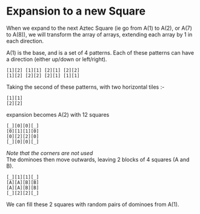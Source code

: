 # Expansion to a new Square
When we expand to the next Aztec Square (ie go from A(1) to A(2), or A(7) to A(8)), we will transform the array of arrays, extending each array by 1 in each direction.   

A(1) is the base, and is a set of 4 patterns. Each of these patterns can have a direction (either up/down or left/right).   
~~~
[1][2] [1][1] [2][1] [2][2]
[1][2] [2][2] [2][1] [1][1]
~~~
Taking the second of these patterns, with two horizontal tiles :-   
~~~
[1][1]
[2][2]
~~~
expansion becomes A(2) with 12 squares   
~~~
[_][0][0][_]
[0][1][1][0]
[0][2][2][0]
[_][0][0][_]
~~~
*Note that the corners are not used*   
The dominoes then move outwards, leaving 2 blocks of 4 squares (A and B).   
~~~
[_][1][1][_]
[A][A][B][B]
[A][A][B][B]
[_][2][2][_]
~~~
We can fill these 2 squares with random pairs of dominoes from A(1). 
